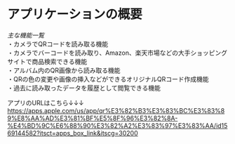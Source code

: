# アプリケーションの概要
*主な機能一覧*<br>
・カメラでQRコードを読み取る機能<br>
・カメラでバーコードを読み取り、Amazon、楽天市場などの大手ショッピングサイトで商品検索できる機能<br>
・アルバム内のQR画像から読み取る機能<br>
・QRの色の変更や画像の挿入などができるオリジナルQRコード作成機能<br>
・過去に読み取ったデータを履歴として閲覧できる機能<br>

アプリのURLはこちら↓↓↓<br>
[https://apps.apple.com/us/app/qr%E3%82%B3%E3%83%BC%E3%83%89%E8%AA%AD%E3%81%BF%E5%8F%96%E3%82%8A-%E4%BD%9C%E6%88%90%E3%82%A2%E3%83%97%E3%83%AA/id1569144582?itsct=apps_box_link&itscg=30200
](https://apps.apple.com/us/app/qr%E3%82%B3%E3%83%BC%E3%83%89%E8%AA%AD%E3%81%BF%E5%8F%96%E3%82%8A-%E4%BD%9C%E6%88%90%E3%82%A2%E3%83%97%E3%83%AA/id1569144582?itsct=apps_box_link&itscg=30200
)
